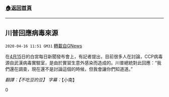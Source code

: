 ###  [:house:返回首頁](https://github.com/ourhimalayas/txt)
---

## 川普回應病毒來源
`2020-04-16 11:51 GM31` [轉載自GNews](https://gnews.org/zh-hant/174633/)

在[4月15](https://www.youtube.com/watch?v=1dBxsB5o5nk)日的白宮每日新聞發布會上，有記者提出，目前很多人在討論，CCP病毒源自武漢病毒實驗室，是由於實習生意外感染而造成的。川普總統對此回應：“我們還在調查，現在還不是討論這個的時候，但我會讓你們知道道。”

*翻譯：【不吃豆的豆】 字幕：*【小南】

0

